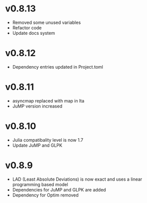 # v0.8.13
- Removed some unused variables 
- Refactor code
- Update docs system
  
# v0.8.12
- Dependency entries updated in Project.toml
  
# v0.8.11
- asyncmap replaced with map in lta
- JuMP version increased
  
# v0.8.10
- Julia compatibality level is now 1.7
- Update JuMP and GLPK

# v0.8.9

- LAD (Least Absolute Deviations) is now exact and uses a linear programming based model
- Dependencies for JuMP and GLPK are added 
- Dependency for Optim removed


